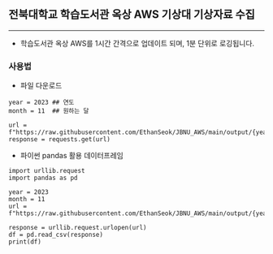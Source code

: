 ## 전북대학교 학습도서관 옥상 AWS 기상대 기상자료 수집

---

* 학습도서관 옥상 AWS를 1시간 간격으로 업데이트 되며, 1분 단위로 로깅됩니다.

### 사용법

* 파일 다운로드
```
year = 2023 ## 연도
month = 11  ## 원하는 달

url = f"https://raw.githubusercontent.com/EthanSeok/JBNU_AWS/main/output/{year}_{month}.csv"
response = requests.get(url)
```

* 파이썬 pandas 활용 데이터프레임
```
import urllib.request
import pandas as pd

year = 2023
month = 11
url = f"https://raw.githubusercontent.com/EthanSeok/JBNU_AWS/main/output/{year}_{month}.csv"

response = urllib.request.urlopen(url)
df = pd.read_csv(response)
print(df)
```
